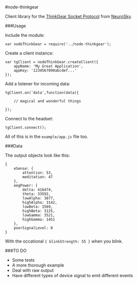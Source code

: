 #node-thinkgear

Client library for the [ThinkGear Socket Protocol](http://developer.neurosky.com/docs/lib/exe/fetch.php?media=app_notes:thinkgear_socket_protocol.pdf) from [NeuroSky](http://neurosky.com/).

###Usage

Include the module:

```
var nodeThinkGear = require('../node-thinkgear');
```

Create a client instance:

```
var tgClient = nodeThinkGear.createClient({
	appName: 'My Great Application',
	appKey: '1234567890abcdef...'
});
```

Add a listener for incoming data:

```
tgClient.on('data',function(data){
	
	// magical and wonderful things

});
```

Connect to the headset:

```
tgClient.connect();
```

All of this is in the `example/app.js` file too.

###Data

The output objects look like this:

```
{ 
	eSense: { 
		attention: 53, 
		meditation: 47 
	},
	eegPower: { 
		delta: 416474,
		theta: 33592,
		lowAlpha: 3877,
		highAlpha: 3142,
		lowBeta: 1569,
		highBeta: 3125,
		lowGamma: 3521,
		highGamma: 1451 
	},
	poorSignalLevel: 0 
}
```

With the occational `{ blinkStrength: 55 }` when you blink.

###TO DO

- Some tests
- A more thorough example
- Deal with raw output
- Have different types of device signal to emit different events
